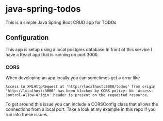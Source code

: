 # java-spring-todos
This is a simple Java Spring Boot CRUD app for TODOs

## Configuration
This app is setup using a local postgres database
In front of this service I have a React app that is running on port 3000.

### CORS
When developing an app locally you can sometimes get a error like 
```
Access to XMLHttpRequest at 'http://localhost:8080/todos' from origin 'http://localhost:3000' has been blocked by CORS policy: No 'Access-Control-Allow-Origin' header is present on the requested resource.
```
To get around this issue you can include a CORSConfig class that allows the connections from a local port.
Take a look at my example in this repo if you run into these issues.